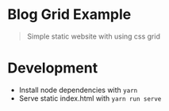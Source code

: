 # Blog Grid Example

> Simple static website with using css grid

# Development

- Install node dependencies with `yarn`
- Serve static index.html with `yarn run serve`

